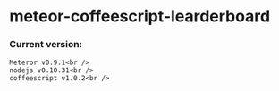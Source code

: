 meteor-coffeescript-learderboard
================================



### Current version:
    Meteror v0.9.1<br />
    nodejs v0.10.31<br />
    coffeescript v1.0.2<br />
